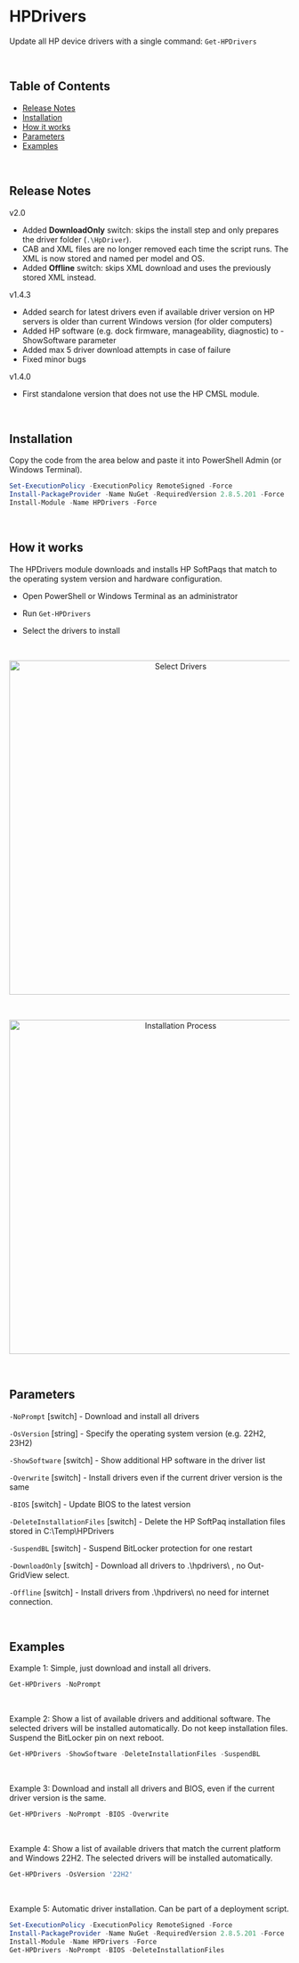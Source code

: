 # HPDrivers

Update all HP device drivers with a single command: `Get-HPDrivers`

<br>

## Table of Contents
- [Release Notes](#release-notes)
- [Installation](#installation)
- [How it works](#how-it-works)
- [Parameters](#parameters)
- [Examples](#examples)

<br>

## Release Notes

v2.0
- Added **DownloadOnly** switch: skips the install step and only prepares the driver folder (`.\HpDriver`).
- CAB and XML files are no longer removed each time the script runs. The XML is now stored and named per model and OS.
- Added **Offline** switch: skips XML download and uses the previously stored XML instead.

v1.4.3
- Added search for latest drivers even if available driver version on HP servers is older than current Windows version (for older computers)
- Added HP software (e.g. dock firmware, manageability, diagnostic) to -ShowSoftware parameter
- Added max 5 driver download attempts in case of failure
- Fixed minor bugs

v1.4.0
- First standalone version that does not use the HP CMSL module.

<br>

## Installation

Copy the code from the area below and paste it into PowerShell Admin (or Windows Terminal).
```powershell
Set-ExecutionPolicy -ExecutionPolicy RemoteSigned -Force
Install-PackageProvider -Name NuGet -RequiredVersion 2.8.5.201 -Force
Install-Module -Name HPDrivers -Force
```

<br>

## How it works

The HPDrivers module downloads and installs HP SoftPaqs that match to the operating system version and hardware configuration.

* Open PowerShell or Windows Terminal as an administrator

* Run `Get-HPDrivers`

* Select the drivers to install

<br>

<p align="center"><img src="res/SelectDrivers.png" alt="Select Drivers" width="600"/></p>

<br>

<p align="center"><img src="res/InstallationProcess.png" alt="Installation Process" width="600"/></p>

<br>

## Parameters

`-NoPrompt` [switch] - Download and install all drivers

`-OsVersion` [string] - Specify the operating system version (e.g. 22H2, 23H2)

`-ShowSoftware` [switch] - Show additional HP software in the driver list

`-Overwrite` [switch] - Install drivers even if the current driver version is the same

`-BIOS` [switch] - Update BIOS to the latest version

`-DeleteInstallationFiles` [switch] - Delete the HP SoftPaq installation files stored in C:\Temp\HPDrivers

`-SuspendBL` [switch]  - Suspend BitLocker protection for one restart

`-DownloadOnly` [switch] - Download all drivers to .\hpdrivers\ , no Out-GridView select. 

`-Offline` [switch] - Install drivers from .\hpdrivers\ no need for internet connection. 

<br>

## Examples

Example 1: Simple, just download and install all drivers.
```powershell
Get-HPDrivers -NoPrompt
```

<br>

Example 2: Show a list of available drivers and additional software. The selected drivers will be installed automatically. Do not keep installation files. Suspend the BitLocker pin on next reboot.
```powershell
Get-HPDrivers -ShowSoftware -DeleteInstallationFiles -SuspendBL
```

<br>

Example 3: Download and install all drivers and BIOS, even if the current driver version is the same.
```powershell
Get-HPDrivers -NoPrompt -BIOS -Overwrite
```

<br>

Example 4: Show a list of available drivers that match the current platform and Windows 22H2. The selected drivers will be installed automatically.
```powershell
Get-HPDrivers -OsVersion '22H2'
```

<br>

Example 5: Automatic driver installation. Can be part of a deployment script.
```powershell
Set-ExecutionPolicy -ExecutionPolicy RemoteSigned -Force
Install-PackageProvider -Name NuGet -RequiredVersion 2.8.5.201 -Force
Install-Module -Name HPDrivers -Force
Get-HPDrivers -NoPrompt -BIOS -DeleteInstallationFiles

```
